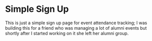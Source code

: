 Simple Sign Up
==============

This is just a simple sign up page for event attendance tracking; I was
building this for a friend who was managing a lot of alumni events but
shortly after I started working on it she left her alumni group.
